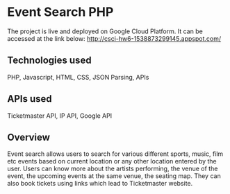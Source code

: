 # Event Search PHP

The project is live and deployed on Google Cloud Platform. It can be accessed at the link below: 
http://csci-hw6-1538873299145.appspot.com/

## Technologies used
PHP, Javascript, HTML, CSS, JSON Parsing, APIs

## APIs used
Ticketmaster API, IP API, Google API

## Overview
Event search allows users to search for various different sports, music, film etc events based on current location or any other location entered by the user. Users can know more about the artists performing, the venue of the event, the upcoming events at the same venue, the seating map. They can also book tickets using links which lead to Ticketmaster website.
